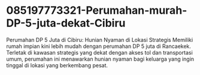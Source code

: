# 085197773321-Perumahan-murah-DP-5-juta-dekat-Cibiru
Perumahan DP 5 Juta di Cibiru: Hunian Nyaman di Lokasi Strategis Memiliki rumah impian kini lebih mudah dengan perumahan DP 5 juta di Rancaekek. Terletak di kawasan strategis yang dekat dengan akses tol dan transportasi umum, perumahan ini menawarkan hunian nyaman bagi keluarga yang ingin tinggal di lokasi yang berkembang pesat.
